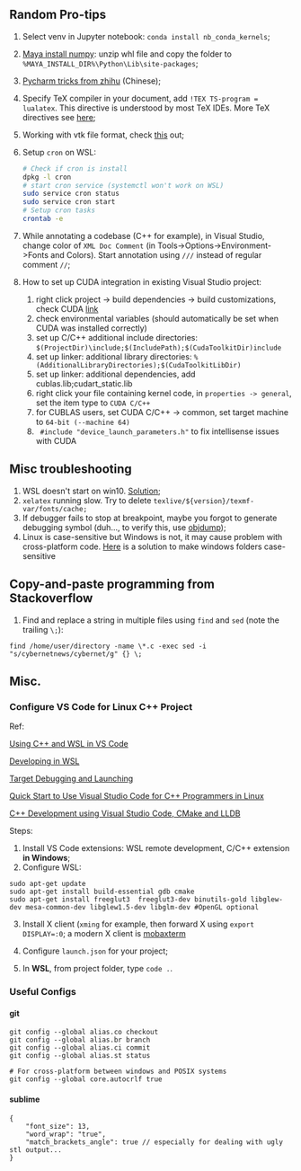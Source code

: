 ## Random Pro-tips

1. Select venv in Jupyter notebook: `conda install nb_conda_kernels`;

2. [Maya install numpy](https://forums.autodesk.com/t5/maya-programming/guide-how-to-install-numpy-scipy-in-maya-windows-64-bit/td-p/5796722): unzip whl file and copy the folder to `%MAYA_INSTALL_DIR%\Python\Lib\site-packages`;

3. [Pycharm tricks from zhihu](https://zhuanlan.zhihu.com/p/60383815) (Chinese);

4. Specify TeX compiler in your document, add `!TEX TS-program = lualatex`. This directive is understood by most TeX IDEs. More TeX directives see [here](https://tex.stackexchange.com/questions/78101/when-and-why-should-i-use-tex-ts-program-and-tex-encoding);

5. Working with vtk file format, check [this](https://vtk.org/wp-content/uploads/2015/04/file-formats.pdf) out;

6. Setup `cron` on WSL:

   ```bash
   # Check if cron is install
   dpkg -l cron
   # start cron service (systemctl won't work on WSL)
   sudo service cron status
   sudo service cron start
   # Setup cron tasks
   crontab -e
   ```

7. While annotating a codebase (C++ for example), in Visual Studio, change color of `XML Doc Comment` (in Tools->Options->Environment->Fonts and Colors). Start annotation using `///` instead of regular comment `//`;

8. How to set up CUDA integration in existing Visual Studio project:

   1. right click project -> build dependencies -> build customizations, check CUDA [link]( https://docs.nvidia.com/cuda/cuda-installation-guide-microsoft-windows/index.html#build-customizations-for-existing-projects )
   2. check environmental variables (should automatically be set when CUDA was installed correctly)
   3. set up C/C++ additional include directories: `$(ProjectDir)\include;$(IncludePath);$(CudaToolkitDir)include`
   4. set up linker: additional library directories: `%(AdditionalLibraryDirectories);$(CudaToolkitLibDir)`
   5. set up linker: additional dependencies, add cublas.lib;cudart_static.lib
   6. right click your file containing kernel code, in `properties -> general`, set the item type to `CUDA C/C++`
   7. for CUBLAS users, set CUDA C/C++ -> common, set target machine to `64-bit (--machine 64)`
   8. ` #include "device_launch_parameters.h"` to fix intellisense issues with CUDA



## Misc troubleshooting

1. WSL doesn't start on win10. [Solution](https://superuser.com/questions/1275505/wsl-bash-doesnt-start);
2. `xelatex` running slow. Try to delete `texlive/${version}/texmf-var/fonts/cache;`
3. If debugger fails to stop at breakpoint, maybe you forgot to generate debugging symbol (duh..., to verify this, use [objdump](https://stackoverflow.com/questions/3284112/how-to-check-if-program-was-compiled-with-debug-symbols));
4. Linux is case-sensitive but Windows is not, it may cause problem with cross-platform code. [Here](https://www.howtogeek.com/354220/how-to-enable-case-sensitive-folders-on-windows-10/) is a solution to make windows folders case-sensitive



## Copy-and-paste programming from Stackoverflow

1. Find and replace a string in multiple files using `find` and `sed` (note the trailing `\;`):

```
find /home/user/directory -name \*.c -exec sed -i "s/cybernetnews/cybernet/g" {} \;
```



## Misc.

### Configure VS Code for Linux C++ Project

Ref:

[Using C++ and WSL in VS Code](https://code.visualstudio.com/docs/cpp/config-wsl)

[Developing in WSL](https://code.visualstudio.com/docs/remote/wsl)

[Target Debugging and Launching](https://vector-of-bool.github.io/docs/vscode-cmake-tools/debugging.html)

[Quick Start to Use Visual Studio Code for C++ Programmers in Linux](https://www.codeproject.com/Articles/1184735/Quick-Start-to-Use-Visual-Studio-Code-for-Cplusplu)

[C++ Development using Visual Studio Code, CMake and LLDB](https://medium.com/audelabs/c-development-using-visual-studio-code-cmake-and-lldb-d0f13d38c563)

Steps:

1. Install VS Code extensions: WSL remote development, C/C++ extension **in Windows**;
2. Configure WSL:

```
sudo apt-get update
sudo apt-get install build-essential gdb cmake
sudo apt-get install freeglut3  freeglut3-dev binutils-gold libglew-dev mesa-common-dev libglew1.5-dev libglm-dev #OpenGL optional
```

3. Install X client (`xming` for example, then forward X using `export DISPLAY=:0`; a modern X client is [mobaxterm](https://mobaxterm.mobatek.net/features.html)

4. Configure `launch.json` for your project;

5. In **WSL**, from project folder, type `code .`.

   

### Useful Configs
#### git

```
git config --global alias.co checkout
git config --global alias.br branch
git config --global alias.ci commit
git config --global alias.st status

# For cross-platform between windows and POSIX systems
git config --global core.autocrlf true
```

#### sublime

```
{
	"font_size": 13,
    "word_wrap": "true",
    "match_brackets_angle": true // especially for dealing with ugly stl output...
}
```

